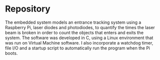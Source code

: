 # Repository

The embedded system models an entrance tracking system using a Raspberry Pi, laser diodes and photodiodes, to quantify the times the laser beam is broken in order to count the objects that enters and exits the system. The software was developed in C, using a Linux environment that was run on Virtual Machine software. I also incorporate a watchdog timer, file I/O and a startup script to automatically run the program when the Pi boots. 
